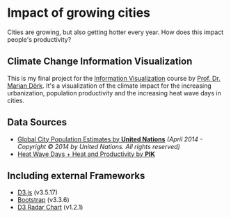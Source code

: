 # Impact of growing cities
Cities are growing, but also getting hotter every year. How does this impact people's productivity?

## Climate Change Information Visualization

This is my final project for the [Information Visualization](https://incom.org/workspace/6609) course by [Prof. Dr. Marian Dörk](http://mariandoerk.de). It's a visualization of the climate impact for the increasing urbanization, population productivity and the increasing heat wave days in cities.

## Data Sources
- [Global City Population Estimates by **United Nations**](http://data.london.gov.uk/dataset/global-city-population-estimates) *(April 2014 - Copyright © 2014 by United Nations. All rights reserved)*
- [Heat Wave Days + Heat and Productivity by **PIK**](https://www.pik-potsdam.de)

## Including external Frameworks
- [D3.js](https://d3js.org) (v3.5.17)
- [Bootstrap](http://getbootstrap.com) (v3.3.6)
- [D3 Radar Chart](https://github.com/alangrafu/radar-chart-d3) (v1.2.1)
